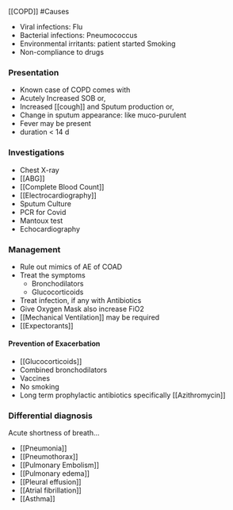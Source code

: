 [[COPD]] #Causes 
 - Viral infections: Flu
 - Bacterial infections: Pneumococcus
 - Environmental irritants: patient started Smoking 
 - Non-compliance to drugs
### Presentation
- Known case of COPD comes with
- Acutely Increased SOB or,
- Increased [[cough]] and Sputum production or,
- Change in sputum appearance: like muco-purulent
- Fever may be present
- duration < 14 d 
### Investigations
- Chest X-ray
- [[ABG]] 
- [[Complete Blood Count]]
- [[Electrocardiography]] 
- Sputum Culture
- PCR for Covid
- Mantoux test
- Echocardiography
### Management
- Rule out mimics of AE of COAD
- Treat the symptoms
	- Bronchodilators
	- Glucocorticoids
- Treat infection, if any with Antibiotics
- Give Oxygen Mask also increase FiO2
- [[Mechanical Ventilation]] may be required
- [[Expectorants]]

#### Prevention of Exacerbation
- [[Glucocorticoids]]
- Combined bronchodilators
- Vaccines 
- No smoking
- Long term prophylactic antibiotics specifically [[Azithromycin]]

### Differential diagnosis
Acute shortness of breath...
- [[Pneumonia]]
- [[Pneumothorax]] 
- [[Pulmonary Embolism]]
- [[Pulmonary edema]]
- [[Pleural effusion]]
- [[Atrial fibrillation]]
- [[Asthma]] 
